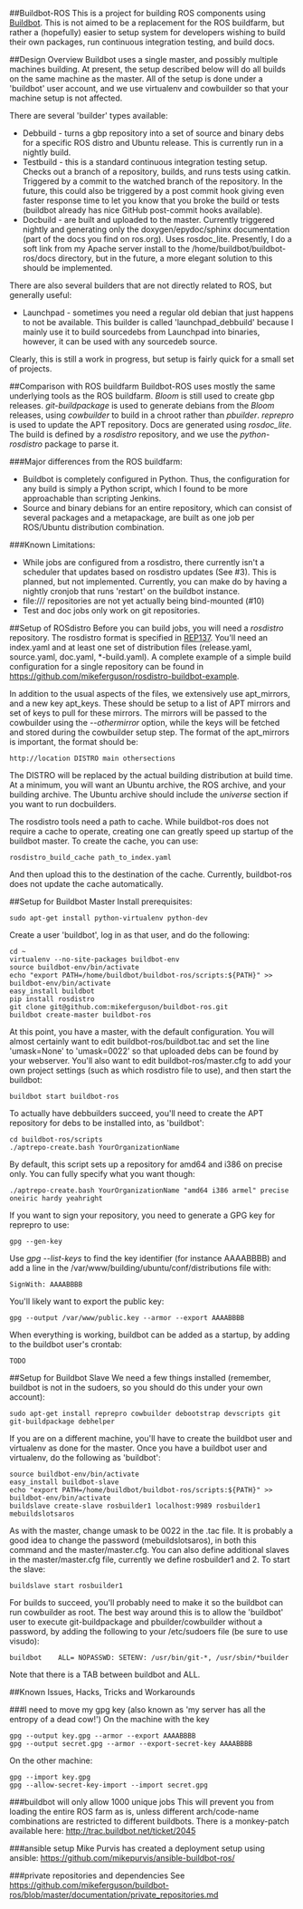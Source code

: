 ##Buildbot-ROS
This is a project for building ROS components using [Buildbot](http://buildbot.net/). This is not
aimed to be a replacement for the ROS buildfarm, but rather a (hopefully) easier to setup system
for developers wishing to build their own packages, run continuous integration testing, and build
docs.

##Design Overview
Buildbot uses a single master, and possibly multiple machines building. At present, the setup
described below will do all builds on the same machine as the master. All of the setup is done under
a 'buildbot' user account, and we use virtualenv and cowbuilder so that your machine setup is not
affected.

There are several 'builder' types available:
 * Debbuild - turns a gbp repository into a set of source and binary debs for a specific ROS distro
   and Ubuntu release. This is currently run in a nightly build.
 * Testbuild - this is a standard continuous integration testing setup. Checks out a branch of a
   repository, builds, and runs tests using catkin. Triggered by a commit to the watched branch
   of the repository. In the future, this could also be triggered by a post commit hook giving even
   faster response time to let you know that you broke the build or tests (buildbot already has nice
   GitHub post-commit hooks available).
 * Docbuild - are built and uploaded to the master. Currently triggered nightly and generating only
   the doxygen/epydoc/sphinx documentation (part of the docs you find on ros.org). Uses rosdoc_lite.
   Presently, I do a soft link from my Apache server install to the /home/buildbot/buildbot-ros/docs
   directory, but in the future, a more elegant solution to this should be implemented.

There are also several builders that are not directly related to ROS, but generally useful:
 * Launchpad - sometimes you need a regular old debian that just happens to not be available. This
   builder is called 'launchpad_debbuild' because I mainly use it to build sourcedebs from Launchpad
   into binaries, however, it can be used with any sourcedeb source.

Clearly, this is still a work in progress, but setup is fairly quick for a small set of projects.

##Comparison with ROS buildfarm
Buildbot-ROS uses mostly the same underlying tools as the ROS buildfarm. _Bloom_ is still used to
create gbp releases. _git-buildpackage_ is used to generate debians from the _Bloom_ releases,
using _cowbuilder_ to build in a chroot rather than _pbuilder_. _reprepro_ is used to update the
APT repository. Docs are generated using _rosdoc_lite_. The build is defined by a _rosdistro_
repository, and we use the _python-rosdistro_ package to parse it.

###Major differences from the ROS buildfarm:
 * Buildbot is completely configured in Python. Thus, the configuration for any build is simply a
   Python script, which I found to be more approachable than scripting Jenkins.
 * Source and binary debians for an entire repository, which can consist of several packages and a
   metapackage, are built as one job per ROS/Ubuntu distribution combination.

###Known Limitations:
 * While jobs are configured from a rosdistro, there currently isn't a scheduler that updates
   based on rosdistro updates (See #3). This is planned, but not implemented. Currently, you can
   make do by having a nightly cronjob that runs 'restart' on the buildbot instance.
 * file:/// repositories are not yet actually being bind-mounted (#10)
 * Test and doc jobs only work on git repositories.

##Setup of ROSdistro
Before you can build jobs, you will need a _rosdistro_ repository. The rosdistro format is specified
in [REP137](http://ros.org/reps/rep-0137.html). You'll need an index.yaml and at least one set of
distribution files (release.yaml, source.yaml, doc.yaml, *-build.yaml). A complete example of a
simple build configuration for a single repository can be found in
https://github.com/mikeferguson/rosdistro-buildbot-example.

In addition to the usual aspects of the files, we extensively use apt_mirrors, and a new key
apt_keys. These should be setup to a list of APT mirrors and set of keys to pull for these mirrors.
The mirrors will be passed to the cowbuilder using the _--othermirror_ option, while the keys will
be fetched and stored during the cowbuilder setup step. The format of the apt_mirrors is important,
the format should be:

    http://location DISTRO main othersections

The DISTRO will be replaced by the actual building distribution at build time. At a minimum, you
will want an Ubuntu archive, the ROS archive, and your building archive. The Ubuntu archive should
include the _universe_ section if you want to run docbuilders.

The rosdistro tools need a path to cache. While buildbot-ros does not require a cache to operate,
creating one can greatly speed up startup of the buildbot master. To create the cache, you can use:

    rosdistro_build_cache path_to_index.yaml

And then upload this to the destination of the cache. Currently, buildbot-ros does not update the
cache automatically.

##Setup for Buildbot Master
Install prerequisites:

    sudo apt-get install python-virtualenv python-dev

Create a user 'buildbot', log in as that user, and do the following:

    cd ~
    virtualenv --no-site-packages buildbot-env
    source buildbot-env/bin/activate
    echo "export PATH=/home/buildbot/buildbot-ros/scripts:${PATH}" >> buildbot-env/bin/activate
    easy_install buildbot
    pip install rosdistro
    git clone git@github.com:mikeferguson/buildbot-ros.git
    buildbot create-master buildbot-ros

At this point, you have a master, with the default configuration. You will almost certainly want to
edit buildbot-ros/buildbot.tac and set the line 'umask=None' to 'umask=0022' so that uploaded debs
can be found by your webserver. You'll also want to edit buildbot-ros/master.cfg to add your own
project settings (such as which rosdistro file to use), and then start the buildbot:

    buildbot start buildbot-ros

To actually have debbuilders succeed, you'll need to create the APT repository for debs to be
installed into, as 'buildbot':

    cd buildbot-ros/scripts
    ./aptrepo-create.bash YourOrganizationName

By default, this script sets up a repository for amd64 and i386 on precise only. You can fully
specify what you want though:

    ./aptrepo-create.bash YourOrganizationName "amd64 i386 armel" precise oneiric hardy yeahright

If you want to sign your repository, you need to generate a GPG key for reprepro to use:

    gpg --gen-key

Use _gpg --list-keys_ to find the key identifier (for instance AAAABBBB) and add a line in the
/var/www/building/ubuntu/conf/distributions file with:

    SignWith: AAAABBBB

You'll likely want to export the public key:

    gpg --output /var/www/public.key --armor --export AAAABBBB

When everything is working, buildbot can be added as a startup, by adding to the buildbot user's
crontab:

    TODO

##Setup for Buildbot Slave
We need a few things installed (remember, buildbot is not in the sudoers, so you should do this
under your own account):

    sudo apt-get install reprepro cowbuilder debootstrap devscripts git git-buildpackage debhelper

If you are on a different machine, you'll have to create the buildbot user and virtualenv as done
for the master. Once you have a buildbot user and virtualenv, do the following as 'buildbot':

    source buildbot-env/bin/activate
    easy_install buildbot-slave
    echo "export PATH=/home/buildbot/buildbot-ros/scripts:${PATH}" >> buildbot-env/bin/activate
    buildslave create-slave rosbuilder1 localhost:9989 rosbuilder1 mebuildslotsaros

As with the master, change umask to be 0022 in the .tac file.
It is probably a good idea to change the password (mebuildslotsaros), in both this command and the
master/master.cfg. You can also define additional slaves in the master/master.cfg file, currently
we define rosbuilder1 and 2. To start the slave:

    buildslave start rosbuilder1

For builds to succeed, you'll probably need to make it so the buildbot can run cowbuilder as root.
The best way around this is to allow the 'buildbot' user to execute git-buildpackage and
pbuilder/cowbuilder without a password, by adding the following to your /etc/sudoers file
(be sure to use visudo):

    buildbot    ALL= NOPASSWD: SETENV: /usr/bin/git-*, /usr/sbin/*builder

Note that there is a TAB between buildbot and ALL.

##Known Issues, Hacks, Tricks and Workarounds

###I need to move my gpg key (also known as 'my server has all the entropy of a dead cow!')
On the machine with the key

    gpg --output key.gpg --armor --export AAAABBBB
    gpg --output secret.gpg --armor --export-secret-key AAAABBBB

On the other machine:

    gpg --import key.gpg
    gpg --allow-secret-key-import --import secret.gpg

###buildbot will only allow 1000 unique jobs
This will prevent you from loading the entire ROS farm as is, unless different arch/code-name combinations
are restricted to different buildbots. There is a monkey-patch available here:
http://trac.buildbot.net/ticket/2045

###ansible setup
Mike Purvis has created a deployment setup using ansible: https://github.com/mikepurvis/ansible-buildbot-ros/

###private repositories and dependencies
See https://github.com/mikeferguson/buildbot-ros/blob/master/documentation/private_repositories.md
